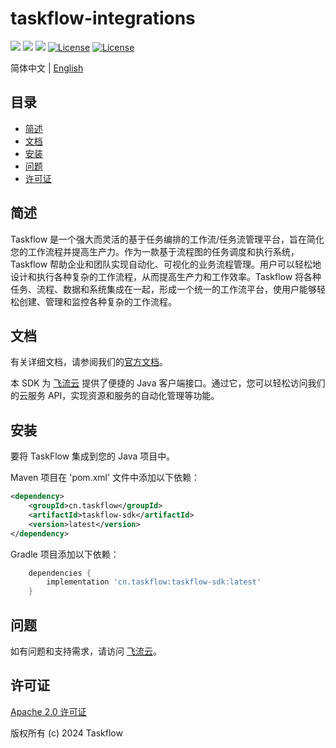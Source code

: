 taskflow-integrations
============
<div align="left">
  <a href="javascript:void(0);"><img src="https://img.shields.io/badge/build-passing-brightgreen" /></a>
  <a href="javascript:void(0);" target="_blank"><img src="https://img.shields.io/badge/docs-latest-brightgreen" /></a>
  <a href="https://javadoc.io/doc/cn.taskflow/taskflow-sdk/latest/index.html" target="_blank"><img src="https://javadoc.io/badge/cn.taskflow/taskflow-sdk/0.1.3-beta.svg" /></a>
  <a href="https://www.apache.org/licenses/LICENSE-2.0"><img src="https://img.shields.io/badge/License-Apache%202.0-blue.svg" alt="License"></a>
  <a href="https://central.sonatype.com/artifact/cn.taskflow/taskflow-open-api?smo=true"><img src="https://img.shields.io/maven-metadata/v.svg?label=Maven%20Central&metadataUrl=https%3A%2F%2Frepo1.maven.org%2Fmaven2%2Fcn%2Ftaskflow%2Ftaskflow-sdk%2Fmaven-metadata.xml" alt="License"></a>
</div>

简体中文 | [English](./README_en) 
## 目录
- [简述](#简述)
- [文档](#文档)
- [安装](#安装)
- [问题](#问题)
- [许可证](#许可证)
## 简述
Taskflow 是一个强大而灵活的基于任务编排的工作流/任务流管理平台，旨在简化您的工作流程并提高生产力。作为一款基于流程图的任务调度和执行系统，Taskflow 帮助企业和团队实现自动化、可视化的业务流程管理。用户可以轻松地设计和执行各种复杂的工作流程，从而提高生产力和工作效率。Taskflow 将各种任务、流程、数据和系统集成在一起，形成一个统一的工作流平台，使用户能够轻松创建、管理和监控各种复杂的工作流程。

## 文档

有关详细文档，请参阅我们的[官方文档](https://docs.taskflow.cn)。

本 SDK 为 [飞流云](https://www.taskflow.cn/) 提供了便捷的 Java 客户端接口。通过它，您可以轻松访问我们的云服务 API，实现资源和服务的自动化管理等功能。

## 安装

要将 TaskFlow 集成到您的 Java 项目中。

Maven 项目在 'pom.xml' 文件中添加以下依赖：
```xml
<dependency>
    <groupId>cn.taskflow</groupId>
    <artifactId>taskflow-sdk</artifactId>
    <version>latest</version>
</dependency>
```
Gradle 项目添加以下依赖：
```groovy
    dependencies {
        implementation 'cn.taskflow:taskflow-sdk:latest'
    }
```
## 问题
如有问题和支持需求，请访问 [飞流云](https://www.taskflow.cn/)。

## 许可证

[Apache 2.0 许可证](https://www.apache.org/licenses/LICENSE-2.0)

版权所有 (c) 2024 Taskflow